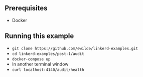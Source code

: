## Prerequisites
* Docker

## Running this example
* `git clone https://github.com/ewilde/linkerd-examples.git`
* `cd linkerd-examples/post-1/audit`
* `docker-compose up`
* In another terminal window
 * `curl localhost:4140/audit/health`
